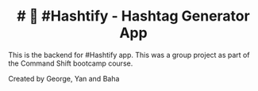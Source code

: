 <h1 align="center">
# 📱 #️Hashtify - Hashtag Generator App 
</h1>
This is the backend for #️Hashtify app. This was a group project as part of the Command Shift bootcamp course.

Created by George, Yan and Baha

